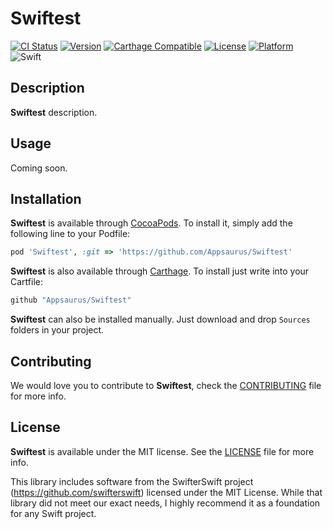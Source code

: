 # Swiftest

[![CI Status](https://img.shields.io/circleci/project/github/brian/Swiftest.svg)](https://circleci.com/gh/brian/Swiftest)
[![Version](https://img.shields.io/cocoapods/v/Swiftest.svg?style=flat)](http://cocoadocs.org/docsets/Swiftest)
[![Carthage Compatible](https://img.shields.io/badge/Carthage-compatible-4BC51D.svg?style=flat)](https://github.com/Carthage/Carthage)
[![License](https://img.shields.io/cocoapods/l/Swiftest.svg?style=flat)](http://cocoadocs.org/docsets/Swiftest)
[![Platform](https://img.shields.io/cocoapods/p/Swiftest.svg?style=flat)](http://cocoadocs.org/docsets/Swiftest)
![Swift](https://img.shields.io/badge/%20in-swift%204.0-orange.svg)

## Description

**Swiftest** description.

## Usage

Coming soon.

## Installation

**Swiftest** is available through [CocoaPods](http://cocoapods.org). To install
it, simply add the following line to your Podfile:

```ruby
pod 'Swiftest', :git => 'https://github.com/Appsaurus/Swiftest'
```

**Swiftest** is also available through [Carthage](https://github.com/Carthage/Carthage).
To install just write into your Cartfile:

```ruby
github "Appsaurus/Swiftest"
```

**Swiftest** can also be installed manually. Just download and drop `Sources` folders in your project.

## Contributing

We would love you to contribute to **Swiftest**, check the [CONTRIBUTING](github.com/brian/Swiftest/blob/master/CONTRIBUTING.md) file for more info.

## License

**Swiftest** is available under the MIT license. See the [LICENSE](github.com/brian/Swiftest/blob/master/LICENSE.md) file for more info.

This library includes software from the SwifterSwift project (https://github.com/swifterswift) licensed under the MIT License. While that library did not meet our exact needs, I highly recommend it as a foundation for any Swift project.

